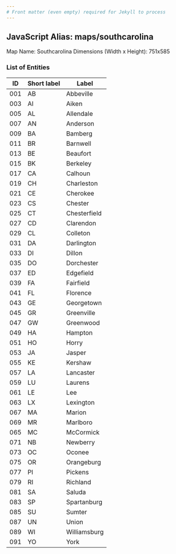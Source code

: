 ```yaml
---
# Front matter (even empty) required for Jekyll to process
---
```


## JavaScript Alias: maps/southcarolina

Map Name: Southcarolina
Dimensions (Width x Height): 751x585





### List of Entities

ID | Short label | Label
---|---|---|
001|AB|Abbeville
003|AI|Aiken
005|AL|Allendale
007|AN|Anderson
009|BA|Bamberg
011|BR|Barnwell
013|BE|Beaufort
015|BK|Berkeley
017|CA|Calhoun
019|CH|Charleston
021|CE|Cherokee
023|CS|Chester
025|CT|Chesterfield
027|CD|Clarendon
029|CL|Colleton
031|DA|Darlington
033|DI|Dillon
035|DO|Dorchester
037|ED|Edgefield
039|FA|Fairfield
041|FL|Florence
043|GE|Georgetown
045|GR|Greenville
047|GW|Greenwood
049|HA|Hampton
051|HO|Horry
053|JA|Jasper
055|KE|Kershaw
057|LA|Lancaster
059|LU|Laurens
061|LE|Lee
063|LX|Lexington
067|MA|Marion
069|MR|Marlboro
065|MC|McCormick
071|NB|Newberry
073|OC|Oconee
075|OR|Orangeburg
077|PI|Pickens
079|RI|Richland
081|SA|Saluda
083|SP|Spartanburg
085|SU|Sumter
087|UN|Union
089|WI|Williamsburg
091|YO|York

